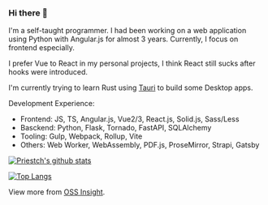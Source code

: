 ### Hi there 👋

<!--
**Priestch/Priestch** is a ✨ _special_ ✨ repository because its `README.md` (this file) appears on your GitHub profile.

Here are some ideas to get you started:

- 🔭 I’m currently working on ...
- 🌱 I’m currently learning ...
- 👯 I’m looking to collaborate on ...
- 🤔 I’m looking for help with ...
- 💬 Ask me about ...
- 📫 How to reach me: ...
- 😄 Pronouns: ...
- ⚡ Fun fact: ...
-->

I'm a self-taught programmer. I had been working on a web application using Python with Angular.js for almost 3 years.
Currently, I focus on frontend especially. 

I prefer Vue to React in my personal projects, I think React still sucks after hooks were introduced.

I'm currently trying to learn Rust using [Tauri](https://tauri.app/) to build some Desktop apps.

Development Experience:
* Frontend: JS, TS, Angular.js, Vue2/3, React.js, Solid.js, Sass/Less
* Basckend: Python, Flask, Tornado, FastAPI, SQLAlchemy
* Tooling: Gulp, Webpack, Rollup, Vite
* Others: Web Worker, WebAssembly, PDF.js, ProseMirror, Strapi, Gatsby

[![Priestch's github stats](https://github-readme-stats.vercel.app/api?username=Priestch&show_icons=true&count_private=true)](https://github.com/Priestch/Priestch)

[![Top Langs](https://github-readme-stats.vercel.app/api/top-langs/?username=Priestch&layout=compact&langs_count=6&hide=html)](https://github.com/Priestch/Priestch)

View more from [OSS Insight](https://ossinsight.io/analyze/Priestch).
